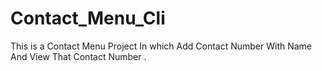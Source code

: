 # Contact_Menu_Cli
This is a Contact Menu Project In which Add Contact Number With Name And View That Contact Number .

